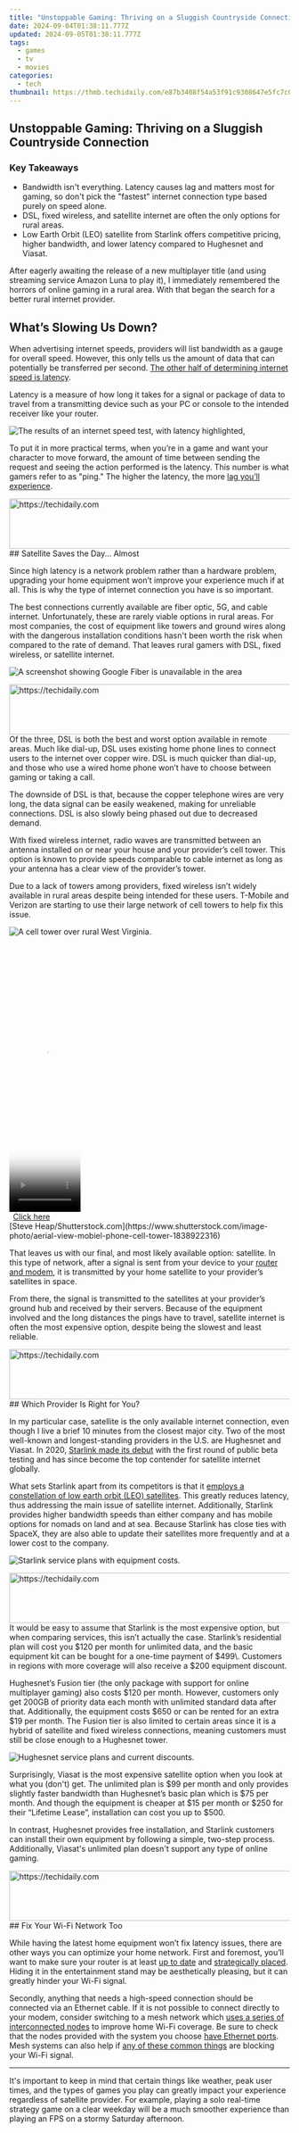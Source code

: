 ```yaml
---
title: "Unstoppable Gaming: Thriving on a Sluggish Countryside Connection"
date: 2024-09-04T01:38:11.777Z
updated: 2024-09-05T01:38:11.777Z
tags:
  - games
  - tv
  - movies
categories:
  - tech
thumbnail: https://thmb.techidaily.com/e87b3408f54a53f91c9308647e5fc7c06d24ab266fe9e1d96c042582b4eeaa37.jpg
---
```


## Unstoppable Gaming: Thriving on a Sluggish Countryside Connection

### Key Takeaways

* Bandwidth isn't everything. Latency causes lag and matters most for gaming, so don't pick the "fastest" internet connection type based purely on speed alone.
* DSL, fixed wireless, and satellite internet are often the only options for rural areas.
* Low Earth Orbit (LEO) satellite from Starlink offers competitive pricing, higher bandwidth, and lower latency compared to Hughesnet and Viasat.

 After eagerly awaiting the release of a new multiplayer title (and using streaming service Amazon Luna to play it), I immediately remembered the horrors of online gaming in a rural area. With that began the search for a better rural internet provider.

##  What’s Slowing Us Down?

 When advertising internet speeds, providers will list bandwidth as a gauge for overall speed. However, this only tells us the amount of data that can potentially be transferred per second. [The other half of determining internet speed is latency](https://instagram-videos.techidaily.com/updated-in-2024-crafting-cinematic-magic-essential-tips-for-creating-stunning-slow-motion-media-on-instagram/).

 Latency is a measure of how long it takes for a signal or package of data to travel from a transmitting device such as your PC or console to the intended receiver like your router.

![The results of an internet speed test, with latency highlighted,](https://static1.howtogeekimages.com/wordpress/wp-content/uploads/2024/02/cloudflare_result.jpg) 

 To put it in more practical terms, when you’re in a game and want your character to move forward, the amount of time between sending the request and seeing the action performed is the latency. This number is what gamers refer to as "ping." The higher the latency, the more [lag you’ll experience](https://screen-sharing-recording.techidaily.com/in-2024-how-to-record-hulu-on-all-platforms-winmacmobile/).

<!-- affiliate ads begin -->
<a href="https://appsumo.8odi.net/c/5597632/2118306/7443" target="_top" id="2118306">
  <img src="//a.impactradius-go.com/display-ad/7443-2118306" border="0" alt="https://techidaily.com" width="728" height="90"/>
</a>
<img height="0" width="0" src="https://appsumo.8odi.net/i/5597632/2118306/7443" style="position:absolute;visibility:hidden;" border="0" />
<!-- affiliate ads end -->
##  Satellite Saves the Day... Almost

 Since high latency is a network problem rather than a hardware problem, upgrading your home equipment won’t improve your experience much if at all. This is why the type of internet connection you have is so important.

 The best connections currently available are fiber optic, 5G, and cable internet. Unfortunately, these are rarely viable options in rural areas. For most companies, the cost of equipment like towers and ground wires along with the dangerous installation conditions hasn't been worth the risk when compared to the rate of demand. That leaves rural gamers with DSL, fixed wireless, or satellite internet.

![A screenshot showing Google Fiber is unavailable in the area](https://static1.howtogeekimages.com/wordpress/wp-content/uploads/2024/07/screenshot-2024-07-10-095123.png) 

<!-- affiliate ads begin -->
<a href="https://appsumo.8odi.net/c/5597632/2068412/7443" target="_top" id="2068412">
  <img src="//a.impactradius-go.com/display-ad/7443-2068412" border="0" alt="https://techidaily.com" width="728" height="90"/>
</a>
<img height="0" width="0" src="https://appsumo.8odi.net/i/5597632/2068412/7443" style="position:absolute;visibility:hidden;" border="0" />
<!-- affiliate ads end -->
 Of the three, DSL is both the best and worst option available in remote areas. Much like dial-up, DSL uses existing home phone lines to connect users to the internet over copper wire. DSL is much quicker than dial-up, and those who use a wired home phone won’t have to choose between gaming or taking a call.

 The downside of DSL is that, because the copper telephone wires are very long, the data signal can be easily weakened, making for unreliable connections. DSL is also slowly being phased out due to decreased demand.

 With fixed wireless internet, radio waves are transmitted between an antenna installed on or near your house and your provider’s cell tower. This option is known to provide speeds comparable to cable internet as long as your antenna has a clear view of the provider’s tower.

 Due to a lack of towers among providers, fixed wireless isn’t widely available in rural areas despite being intended for these users. T-Mobile and Verizon are starting to use their large network of cell towers to help fix this issue.

![A cell tower over rural West Virginia.](https://static1.howtogeekimages.com/wordpress/wp-content/uploads/2024/07/shutterstock_1838922316.jpg) 

<!-- affiliate ads begin -->
<span id="1975648">
					<video width="128" height="480" style="cursor:pointer"
           poster="//a.impactradius-go.com/display-clicktoplayimage/1975648.png"
           onclick="if(!this.playClicked){this.play();this.setAttribute('controls',true);this.playClicked=true;}">
	   <source src="//a.impactradius-go.com/display-ad/22993-1975648">
	   <img src="//a.impactradius-go.com/display-clicktoplayimage/1975648.png" style="border: none; height: 100%; width: 100%; object-fit: contain">
	</video>
	<div style="width:80px;text-align:center"><a href="javascript:window.open(decodeURIComponent('https%3A%2F%2Fhomestyler.sjv.io%2Fc%2F5597632%2F1975648%2F22993'), '_blank');void(0);">Click here</a></div>
</span>
<img height="0" width="0" src="https://imp.pxf.io/i/5597632/1975648/22993" style="position:absolute;visibility:hidden;" border="0" />
<!-- affiliate ads end -->
[Steve Heap/Shutterstock.com](https://www.shutterstock.com/image-photo/aerial-view-mobiel-phone-cell-tower-1838922316)

 That leaves us with our final, and most likely available option: satellite. In this type of network, after a signal is sent from your device to your [router and modem](https://apple-account.techidaily.com/in-2024-apple-id-locked-or-disabled-from-apple-iphone-13-pro-max-7-mehtods-you-cant-miss-by-drfone-ios/), it is transmitted by your home satellite to your provider’s satellites in space.

 From there, the signal is transmitted to the satellites at your provider’s ground hub and received by their servers. Because of the equipment involved and the long distances the pings have to travel, satellite internet is often the most expensive option, despite being the slowest and least reliable.

<!-- affiliate ads begin -->
<a href="https://aligracehair.sjv.io/c/5597632/2016170/19272" target="_top" id="2016170">
  <img src="//a.impactradius-go.com/display-ad/19272-2016170" border="0" alt="https://techidaily.com" width="728" height="90"/>
</a>
<img height="0" width="0" src="https://aligracehair.sjv.io/i/5597632/2016170/19272" style="position:absolute;visibility:hidden;" border="0" />
<!-- affiliate ads end -->
##  Which Provider Is Right for You?

 In my particular case, satellite is the only available internet connection, even though I live a brief 10 minutes from the closest major city. Two of the most well-known and longest-standing providers in the U.S. are Hughesnet and Viasat. In 2020, [Starlink made its debut](https://youtube-videos.techidaily.com/best-9-free-youtube-logo-makers/) with the first round of public beta testing and has since become the top contender for satellite internet globally.

 What sets Starlink apart from its competitors is that it [employs a constellation of low earth orbit (LEO) satellites](https://desktop-recording.techidaily.com/new-2024-approved-first-steps-in-virtual-conferencing-with-zoom/). This greatly reduces latency, thus addressing the main issue of satellite internet. Additionally, Starlink provides higher bandwidth speeds than either company and has mobile options for nomads on land and at sea. Because Starlink has close ties with SpaceX, they are also able to update their satellites more frequently and at a lower cost to the company.

![Starlink service plans with equipment costs.](https://static1.howtogeekimages.com/wordpress/wp-content/uploads/2024/07/screenshot-2024-07-10-102132.png) 

<!-- affiliate ads begin -->
<a href="https://appsumo.8odi.net/c/5597632/2087390/7443" target="_top" id="2087390">
  <img src="//a.impactradius-go.com/display-ad/7443-2087390" border="0" alt="https://techidaily.com" width="728" height="90"/>
</a>
<img height="0" width="0" src="https://appsumo.8odi.net/i/5597632/2087390/7443" style="position:absolute;visibility:hidden;" border="0" />
<!-- affiliate ads end -->
 It would be easy to assume that Starlink is the most expensive option, but when comparing services, this isn’t actually the case. Starlink’s residential plan will cost you $120 per month for unlimited data, and the basic equipment kit can be bought for a one-time payment of $499\. Customers in regions with more coverage will also receive a $200 equipment discount.

 Hughesnet’s Fusion tier (the only package with support for online multiplayer gaming) also costs $120 per month. However, customers only get 200GB of priority data each month with unlimited standard data after that. Additionally, the equipment costs $650 or can be rented for an extra $19 per month. The Fusion tier is also limited to certain areas since it is a hybrid of satellite and fixed wireless connections, meaning customers must still be close enough to a Hughesnet tower.

![Hughesnet service plans and current discounts.](https://static1.howtogeekimages.com/wordpress/wp-content/uploads/2024/07/screenshot-2024-07-10-143422.png) 

 Surprisingly, Viasat is the most expensive satellite option when you look at what you (don't) get. The unlimited plan is $99 per month and only provides slightly faster bandwidth than Hughesnet’s basic plan which is $75 per month. And though the equipment is cheaper at $15 per month or $250 for their “Lifetime Lease”, installation can cost you up to $500.

 In contrast, Hughesnet provides free installation, and Starlink customers can install their own equipment by following a simple, two-step process. Additionally, Viasat's unlimited plan doesn't support any type of online gaming.

<!-- affiliate ads begin -->
<a href="https://appsumo.8odi.net/c/5597632/2043856/7443" target="_top" id="2043856">
  <img src="//a.impactradius-go.com/display-ad/7443-2043856" border="0" alt="https://techidaily.com" width="728" height="90"/>
</a>
<img height="0" width="0" src="https://appsumo.8odi.net/i/5597632/2043856/7443" style="position:absolute;visibility:hidden;" border="0" />
<!-- affiliate ads end -->
##  Fix Your Wi-Fi Network Too

 While having the latest home equipment won’t fix latency issues, there are other ways you can optimize your home network. First and foremost, you’ll want to make sure your router is at least [up to date](https://facebook-video-recording.techidaily.com/new-2023-play-facebook-videos-on-tv-for-2024/) and [strategically placed](https://android-pokemon-go.techidaily.com/in-2024-ways-to-trade-pokemon-go-from-far-away-on-nokia-130-music-drfone-by-drfone-virtual-android/). Hiding it in the entertainment stand may be aesthetically pleasing, but it can greatly hinder your Wi-Fi signal.

 Secondly, anything that needs a high-speed connection should be connected via an Ethernet cable. If it is not possible to connect directly to your modem, consider switching to a mesh network which [uses a series of interconnected nodes](https://extra-lessons.techidaily.com/manipulating-media-with-mastery-tools/) to improve home Wi-Fi coverage. Be sure to check that the nodes provided with the system you choose [have Ethernet ports](https://fox-links.techidaily.com/in-2024-unleashing-new-worlds-best-psvr-games-on-their-way-out/). Mesh systems can also help if [any of these common things](https://some-guidance.techidaily.com/in-2024-unleash-creativity-exquisite-text-effects-for-adobes-affects/) are blocking your Wi-Fi signal.

---

 It's important to keep in mind that certain things like weather, peak user times, and the types of games you play can greatly impact your experience regardless of satellite provider. For example, playing a solo real-time strategy game on a clear weekday will be a much smoother experience than playing an FPS on a stormy Saturday afternoon.

<ins class="adsbygoogle"
     style="display:block"
     data-ad-format="autorelaxed"
     data-ad-client="ca-pub-7571918770474297"
     data-ad-slot="1223367746"></ins>



<ins class="adsbygoogle"
     style="display:block"
     data-ad-client="ca-pub-7571918770474297"
     data-ad-slot="8358498916"
     data-ad-format="auto"
     data-full-width-responsive="true"></ins>


